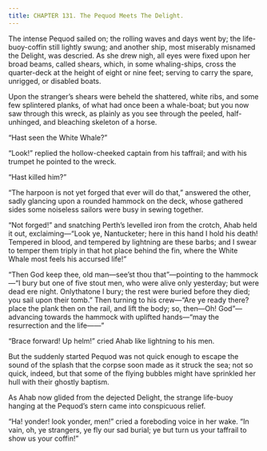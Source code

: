 ```yaml
---
title: CHAPTER 131. The Pequod Meets The Delight.
---
```


The intense Pequod sailed on; the rolling waves and days went by; the life-buoy-coffin still lightly swung; and another ship, most miserably misnamed the Delight, was descried. As she drew nigh, all eyes were fixed upon her broad beams, called shears, which, in some whaling-ships, cross the quarter-deck at the height of eight or nine feet; serving to carry the spare, unrigged, or disabled boats.

Upon the stranger’s shears were beheld the shattered, white ribs, and some few splintered planks, of what had once been a whale-boat; but you now saw through this wreck, as plainly as you see through the peeled, half-unhinged, and bleaching skeleton of a horse.

“Hast seen the White Whale?”

“Look!” replied the hollow-cheeked captain from his taffrail; and with his trumpet he pointed to the wreck.

“Hast killed him?”

“The harpoon is not yet forged that ever will do that,” answered the other, sadly glancing upon a rounded hammock on the deck, whose gathered sides some noiseless sailors were busy in sewing together.

“Not forged!” and snatching Perth’s levelled iron from the crotch, Ahab held it out, exclaiming—“Look ye, Nantucketer; here in this hand I hold his death! Tempered in blood, and tempered by lightning are these barbs; and I swear to temper them triply in that hot place behind the fin, where the White Whale most feels his accursed life!”

“Then God keep thee, old man—see’st thou that”—pointing to the hammock—“I bury but one of five stout men, who were alive only yesterday; but were dead ere night. Onlythatone I bury; the rest were buried before they died; you sail upon their tomb.” Then turning to his crew—“Are ye ready there? place the plank then on the rail, and lift the body; so, then—Oh! God”—advancing towards the hammock with uplifted hands—“may the resurrection and the life——”

“Brace forward! Up helm!” cried Ahab like lightning to his men.

But the suddenly started Pequod was not quick enough to escape the sound of the splash that the corpse soon made as it struck the sea; not so quick, indeed, but that some of the flying bubbles might have sprinkled her hull with their ghostly baptism.

As Ahab now glided from the dejected Delight, the strange life-buoy hanging at the Pequod’s stern came into conspicuous relief.

“Ha! yonder! look yonder, men!” cried a foreboding voice in her wake. “In vain, oh, ye strangers, ye fly our sad burial; ye but turn us your taffrail to show us your coffin!”